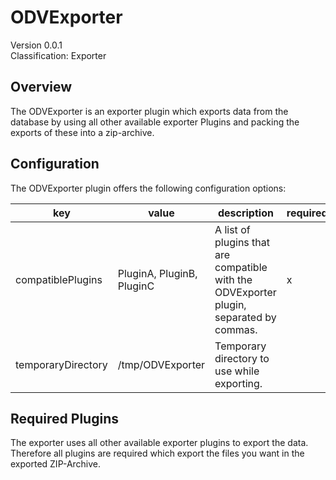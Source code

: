 # ODVExporter
Version 0.0.1  
Classification: Exporter

Overview
-----
The ODVExporter is an exporter plugin which exports data from the database by using all other available exporter Plugins and packing the exports of these into a zip-archive.

Configuration
-----
The ODVExporter plugin offers the following configuration options:

| key  | value | description | required |
| ------------- | ------------- |  ------------- | ------------- |
| compatiblePlugins | PluginA, PluginB, PluginC | A list of plugins that are compatible with the ODVExporter plugin, separated by commas. | x
| temporaryDirectory | /tmp/ODVExporter | Temporary directory to use while exporting. | 

Required Plugins
-----
The exporter uses all other available exporter plugins to export the data. Therefore all plugins are required which export the files you want in the exported ZIP-Archive.